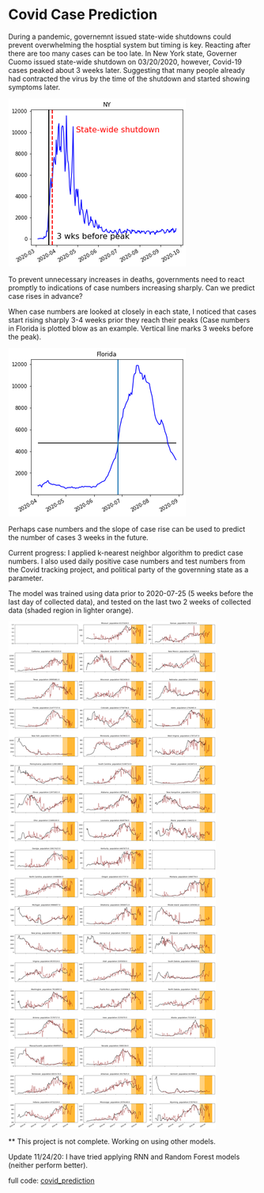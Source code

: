 # Covid Case Prediction

During a pandemic, governemnt issued state-wide shutdowns could prevent overwhelming the hosptial system but timing is key. Reacting after there are too many cases can be too late. In New York state, Governer Cuomo issued state-wide shutdown on 03/20/2020, however, Covid-19 cases peaked about 3 weeks later. Suggesting that many people already had contracted the virus by the time of the shutdown and started showing symptoms later. 

![NY](/images/NY_labeled.png)


To prevent unnecessary increases in deaths, governments need to react promptly to indications of case numbers increasing sharply. Can we predict case rises in advance?

When case numbers are looked at closely in each state, I noticed that cases start rising sharply 3-4 weeks prior they reach their peaks (Case numbers in Florida is plotted blow as an example. Vertical line marks 3 weeks before the peak). 

![Florida](/images/Florida.png)

Perhaps case numbers and the slope of case rise can be used to predict the number of cases 3 weeks in the future. 

Current progress:
I applied k-nearest neighbor algorithm to predict case numbers. I also used daily positive case numbers and test numbers from the Covid tracking project, and political party of the governning state as a parameter.

The model was trained using data prior to 2020-07-25 (5 weeks before the last day of collected data), and tested on the last two 2 weeks of collected data (shaded region in lighter orange).

![prediction](/images/predictions.png)


** This project is not complete. Working on using other models.


Update 11/24/20: I have tried applying RNN and Random Forest models (neither perform better).

full code: [covid_prediction](https://github.com/maayaikeda/covid_case_prediction/blob/master/Covid_case_predictions.ipynb)
